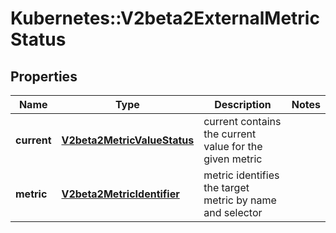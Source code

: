 # Kubernetes::V2beta2ExternalMetricStatus

## Properties
Name | Type | Description | Notes
------------ | ------------- | ------------- | -------------
**current** | [**V2beta2MetricValueStatus**](V2beta2MetricValueStatus.md) | current contains the current value for the given metric | 
**metric** | [**V2beta2MetricIdentifier**](V2beta2MetricIdentifier.md) | metric identifies the target metric by name and selector | 


